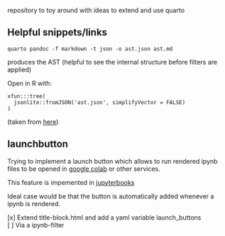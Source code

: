 repository to toy around with ideas to extend and use quarto

## Helpful snippets/links

```
quarto pandoc -f markdown -t json -o ast.json ast.md
```
produces the AST (helpful to see the internal structure before filters are applied)

Open in R with:
```
xfun:::tree(
  jsonlite::fromJSON('ast.json', simplifyVector = FALSE)
)
```
(taken from [here](https://bookdown.org/yihui/rmarkdown-cookbook/lua-filters.html))


## launchbutton

Trying to implement a launch button which allows to run rendered ipynb files to be opened in [google colab](https://colab.research.google.com/?utm_source=scs-index) or other services.

This feature is impemented in [jupyterbooks](https://jupyterbook.org/en/stable/intro.html)

Ideal case would be that the button is automatically added whenever a ipynb is rendered. 

[x] Extend title-block.html and add a yaml variable launch_buttons  
[ ] Via a ipynb-filter

